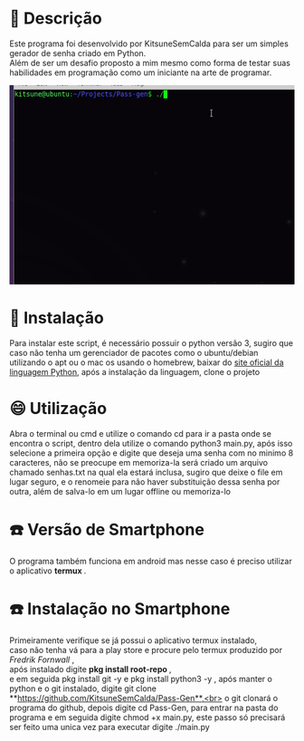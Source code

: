 # :book: Descrição
Este programa foi desenvolvido por KitsuneSemCalda para ser um simples gerador de senha criado em Python.<br> Além de ser um desafio proposto a mim mesmo como forma de testar suas habilidades em programação como um iniciante na arte de programar.

![Exemplo](/assets/Example.gif)

# :rocket: Instalação
Para instalar este script, é necessário possuir o python versão 3, sugiro que caso não tenha um gerenciador de pacotes como o ubuntu/debian utilizando o apt ou o mac os usando o homebrew, baixar do [site oficial da linguagem Python](https://python.org), após a instalação da linguagem, clone o projeto <br>
# :smile: Utilização
Abra o terminal ou cmd e utilize o comando cd para ir a pasta onde se encontra o script, dentro dela utilize o comando python3 main.py, após isso selecione a primeira opção e digite que deseja uma senha com no minimo 8 caracteres, não se preocupe em memoriza-la será criado um arquivo chamado senhas.txt na qual ela estará inclusa, sugiro que deixe o file em lugar seguro, e o renomeie para não haver substituição dessa senha por outra, além de salva-lo em um lugar offline ou memoriza-lo   

# :telephone: Versão de Smartphone

O programa também funciona em android mas nesse caso é preciso utilizar o aplicativo <strong> termux </strong>.

# :telephone: Instalação no Smartphone

Primeiramente verifique se já possui o aplicativo termux instalado,<br> caso não tenha vá para a play store e procure pelo termux produzido por *Fredrik Fornwall* ,<br> após instalado digite <strong> pkg install root-repo </strong>,<br> e em seguida pkg install git -y e pkg install python3 -y , após manter o python e o git instalado, digite git clone **https://github.com/KitsuneSemCalda/Pass-Gen**,<br> o git clonará o programa do github, depois digite cd Pass-Gen, para entrar na pasta do programa e em seguida digite chmod +x main.py, este passo só precisará ser feito uma unica vez para executar digite ./main.py
